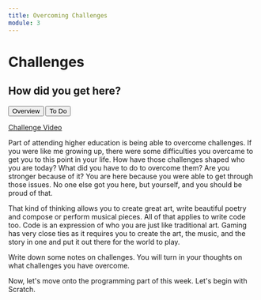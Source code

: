 ```yaml
---
title: Overcoming Challenges
module: 3
---
```


# Challenges

## How did you get here?

<div class="tab">
  <button class="tablinks active" onclick="openTab(event, 'Overview')">Overview</button>
   <button class="tablinks" onclick="openTab(event, 'ToDo')">To Do</button>
</div>

<!-- Tab content -->
<div id="Overview" class="tabcontent" style="display:block">

<p><a href="//www.youtube.com/embed/Ll4XTxNPUDE" data-lity>Challenge Video</a></p>

<p>Part of attending higher education is being able to overcome challenges.  If you were like me growing up, there were some difficulties you overcame to get you to this point in your life.  How have those challenges shaped who you are today?  What did you have to do to overcome them?  Are you stronger because of it?  You are here because you were able to get through those issues.  No one else got you here, but yourself, and you should be proud of that.</p>

<p>That kind of thinking allows you to create great art, write beautiful poetry and compose or perform musical pieces.  All of that applies to write code too.  Code is an expression of who you are just like traditional art.  Gaming has very close ties as it requires you to create the art, the music, and the story in one and put it out there for the world to play.</p>
</div>
<div id="ToDo" class="tabcontent">
<p>Write down some notes on challenges. You will turn in your thoughts on what challenges you have overcome.</p>

<p>Now, let's move onto the programming part of this week.  Let's begin with Scratch.</p>
</div>